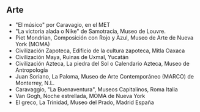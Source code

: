 ## Arte

- "El músico" por Caravagio, en el MET
- "La victoria alada o Nike" de Samotracia, Museo de Louvre.
- Piet Mondrian, Composición con Rojo y Azul, Museo de Arte de Nueva York (MOMA)
- Civilización Zapoteca, Edificio de la cultura zapoteca, Mitla Oaxaca
- Civilización Maya, Ruinas de Uxmal, Yucatán
- Civilización Azteca, La piedra del Sol o Calendario Azteca, Museo de Antropología
- Juan Soriano, La Paloma, Museo de Arte Contemporáneo (MARCO) de Monterrey, N.L.
- Caravaggio, "La Buenaventura", Museos Capitalinos, Roma Italia
- Van Gogh, Noche estrellada, MOMA de Nueva York
- El greco, La Trinidad, Museo del Prado, Madrid España